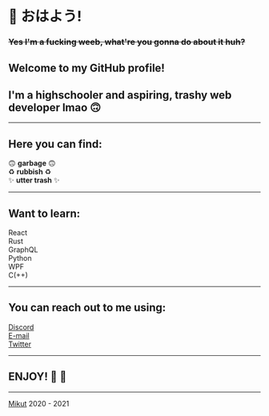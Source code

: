 <!--
**Mikutut/Mikutut** is a ✨ _special_ ✨ repository because its `README.md` (this file) appears on your GitHub profile.

Here are some ideas to get you started:

- 🔭 I’m currently working on ...
- 🌱 I’m currently learning ...
- 👯 I’m looking to collaborate on ...
- 🤔 I’m looking for help with ...
- 💬 Ask me about ...
- 📫 How to reach me: ...
- 😄 Pronouns: ...
- ⚡ Fun fact: ...
-->

# :wave: おはよう!
### ~~Yes I'm a fucking weeb, what're you gonna do about it huh?~~

## Welcome to my GitHub profile!

## I'm a highschooler and aspiring, trashy web developer lmao :upside_down_face:

---

## Here you can find:

:upside_down_face: **garbage** :upside_down_face:  
:recycle: **rubbish** :recycle:  
:sparkles: **utter trash** :sparkles:  

---

## Want to learn:

React  
Rust  
GraphQL  
Python  
WPF  
C(++)  

---

## You can reach out to me using:

[Discord](https://discord.com/users/299405708690980866)  
[E-mail](mailto:marcinmikula840@gmail.com)  
[Twitter](https://twitter.com/mikutut)

---

## ENJOY! :tada: :rocket:

---

[Mikut](https://mikut.dev) 2020 - 2021
